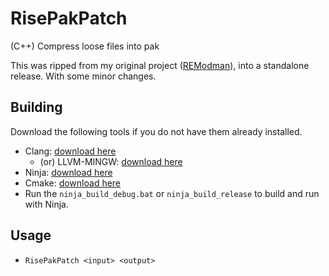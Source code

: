 # RisePakPatch
(C++) Compress loose files into pak

This was ripped from my original project ([REModman](https://github.com/ricochhet/REModman.cpp)), into a standalone release. With some minor changes.

## Building

Download the following tools if you do not have them already installed.
- Clang: [download here](https://github.com/llvm/llvm-project/releases) 
    - (or) LLVM-MINGW: [download here](https://github.com/mstorsjo/llvm-mingw)
- Ninja: [download here](https://github.com/ninja-build/ninja/releases)
- Cmake: [download here](https://cmake.org/download/)
- Run the `ninja_build_debug.bat` or `ninja_build_release` to build and run with Ninja.

## Usage
- `RisePakPatch <input> <output>`